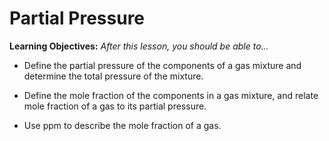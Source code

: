 # Partial Pressure


**Learning Objectives:** _After this lesson, you should be able to…_

* Define the partial pressure of the components of a gas mixture and determine the total pressure of the mixture.

* Define the mole fraction of the components in a gas mixture, and relate mole fraction of a gas to its partial pressure.

* Use ppm to describe the mole fraction of a gas.
